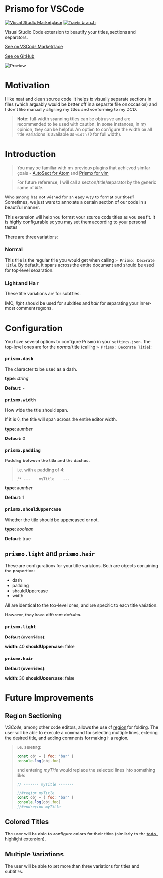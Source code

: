 # Prismo for VSCode

[![Visual Studio Marketplace](https://img.shields.io/vscode-marketplace/d/guywaldman.prismo.svg)]()
[![Travis branch](https://img.shields.io/travis/guywald1/vscode-prismo/master.svg)]()

Visual Studio Code extension to beautify your titles, sections and separators.

[See on VSCode Marketplace](https://marketplace.visualstudio.com/items?itemName=guywaldman.prismo)

[See on GitHub](https://github.com/guywald1/vscode-prismo)

![Preview](https://media.giphy.com/media/xT9IgC3hcjvU59RnfW/giphy.gif)

# Motivation
I like neat and clean source code. It helps to visually separate sections in files (which arguably would be better off in a separate file on occasion) and I don't like manually aligning my titles and conforming to my OCD.

> **Note:** full-width spanning titles can be obtrusive and are recommended to be used with caution. In some instances, in my opinion, they can be helpful.
> An option to configure the width on all title variations is available as `width` (0 for full width).

# Introduction
> You may be familiar with my previous plugins that achieved similar goals - [AutoSect for Atom](https://github.com/guywald1/auto-sect) and [Prismo for vim](https://github.com/guywald1/vim-prismo).

> For future reference, I will call a section/title/separator by the generic name of _title_.

Who among has not wished for an easy way to format our titles? Sometimes, we just want to annotate a certain section of our code in a beautiful manner.

This extension will help you format your source code titles as you see fit. It is highly configurable so you may set them according to your personal tastes.

There are three variations:

### Normal

This title is the regular title you would get when calling `> Prismo: Decorate Title`.
By default, it spans across the entire document and should be used for top-level separation.

### Light and Hair

These title variations are for subtitles.

IMO, _light_ should be used for subtitles and _hair_ for separating your inner-most comment regions.

# Configuration

You have several options to configure Prismo in your `settings.json`.
The top-level ones are for the _normal_ title (calling `> Prismo: Decorate Title`):

### `prismo.dash`

The character to be used as a dash.

**type**: _string_

**Default**: _-_

### `prismo.width`

How wide the title should span.

If it is 0, the title will span across the entire editor width.

**type**: _number_

**Default**: 0

### `prismo.padding`

Padding between the title and the dashes.

> i.e. with a padding of _4_:
> ```
> /* ---    myTitle    ---
> ```

**type**: _number_

**Default**: 1

### `prismo.shouldUppercase`

Whether the title should be uppercased or not.

**type**: _boolean_

**Default**: true

## `prismo.light` and `prismo.hair`

These are configurations for your title variatons.
Both are objects containing the properties:

- dash
- padding
- shouldUppercase
- width

All are identical to the top-level ones, and are specific to each title variation.

However, they have different defaults.

### `prismo.light`

**Default (overrides)**:

**width**: 40
**shouldUppercase**: false

### `prismo.hair`

**Default (overrides)**:

**width**: 30
**shouldUppercase**: false

# Future Improvements

## Region Sectioning

_VSCode_, among other code editors, allows the use of [region](https://code.visualstudio.com/docs/editor/codebasics#_folding) for folding.
The user will be able to execute a command for selecting multiple lines, entering the desired title, and adding comments for making it a region.

  > i.e. seleting:
  > ```javascript
  > const obj = { foo: 'bar' }
  > console.log(obj.foo)
  > ```
  > and entering _myTitle_ would replace the selected lines into something like:
  > ```javascript
  > // ------- myTitle -------
  > 
  > //#region myTitle
  > const obj = { foo: 'bar' }
  > console.log(obj.foo)
  > //#endregion myTitle
  > ```

## Colored Titles

The user will be able to configure colors for their titles (similarly to the [todo-highlight](https://github.com/wayou/vscode-todo-highlight) extension).

## Multiple Variations

The user will be able to set more than three variations for titles and subtitles.

